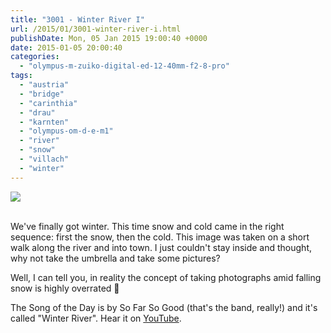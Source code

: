 ```yaml
---
title: "3001 - Winter River I"
url: /2015/01/3001-winter-river-i.html
publishDate: Mon, 05 Jan 2015 19:00:40 +0000
date: 2015-01-05 20:00:40
categories: 
  - "olympus-m-zuiko-digital-ed-12-40mm-f2-8-pro"
tags: 
  - "austria"
  - "bridge"
  - "carinthia"
  - "drau"
  - "karnten"
  - "olympus-om-d-e-m1"
  - "river"
  - "snow"
  - "villach"
  - "winter"
---
```

<div class="container">
<div class="center"><a target="_blank" href="https://d25zfm9zpd7gm5.cloudfront.net/1200x1200/2014/20141231_102002_lr.jpg"><img src="https://d25zfm9zpd7gm5.cloudfront.net/0600x0600/2014/20141231_102002_lr.jpg" /></a></div>
</div>
<br />

We've finally got winter. This time snow and cold came in the right sequence: first the snow, then the cold. This image was taken on a short walk along the river and into town. I just couldn't stay inside and thought, why not take the umbrella and take some pictures? 

Well, I can tell you, in reality the concept of taking photographs amid falling snow is highly overrated 🙂

The Song of the Day is by So Far So Good (that's the band, really!) and it's called "Winter River". Hear it on <a href="https://www.youtube.com/watch?v=B6C7XLqoebw" target="_blank">YouTube</a>.
